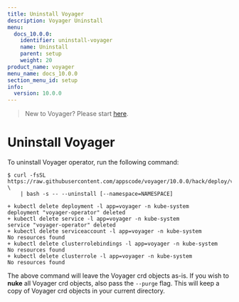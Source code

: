 ```yaml
---
title: Uninstall Voyager
description: Voyager Uninstall
menu:
  docs_10.0.0:
    identifier: uninstall-voyager
    name: Uninstall
    parent: setup
    weight: 20
product_name: voyager
menu_name: docs_10.0.0
section_menu_id: setup
info:
  version: 10.0.0
---
```


> New to Voyager? Please start [here](/docs/10.0.0/concepts/overview).

# Uninstall Voyager

To uninstall Voyager operator, run the following command:

```console
$ curl -fsSL https://raw.githubusercontent.com/appscode/voyager/10.0.0/hack/deploy/voyager.sh \
    | bash -s -- --uninstall [--namespace=NAMESPACE]

+ kubectl delete deployment -l app=voyager -n kube-system
deployment "voyager-operator" deleted
+ kubectl delete service -l app=voyager -n kube-system
service "voyager-operator" deleted
+ kubectl delete serviceaccount -l app=voyager -n kube-system
No resources found
+ kubectl delete clusterrolebindings -l app=voyager -n kube-system
No resources found
+ kubectl delete clusterrole -l app=voyager -n kube-system
No resources found
```

The above command will leave the Voyager crd objects as-is. If you wish to **nuke** all Voyager crd objects, also pass the `--purge` flag. This will keep a copy of Voyager crd objects in your current directory.
